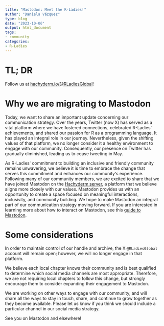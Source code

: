 ```yaml
---
title: "Mastodon: Meet the R-Ladies!"
author: "Daniela Vázquez"
type: blog
date: "2023-10-06"
output: html_document
tags: 
- community
categories: 
- R-Ladies
---
```


# TL; DR

Follow us at [hachyderm.io/@RLadiesGlobal](https://hachyderm.io/@RLadiesGlobal)!

# Why we are migrating to Mastodon

Today, we want to share an important update concerning our communication strategy. Over the years, Twitter (now X) has served as a vital platform where we have fostered connections, celebrated R-Ladies' achievements, and shared our passion for R as a programming language. It has played an integral role in our journey. Nevertheless, given the shifting values of that platform, we no longer consider it a healthy environment to engage with our community. Consequently, our presence on Twitter has gradually diminished, leading us to cease tweeting in May.

As R-Ladies' commitment to building an inclusive and friendly community remains unwavering, we believe it is time to embrace the change that serves this commitment and enhances our community's experience. Following many of our community members, we are excited to share that we have joined Mastodon on the [Hachyderm server](https://hachyderm.io/about), a platform that we believe aligns more closely with our values. Mastodon provides us with an opportunity to create a space focused on meaningful interactions, inclusivity, and community building. We hope to make Mastodon an integral part of our communication strategy moving forward. If you are interested in learning more about how to interact on Mastodon, see this [guide to Mastodon](https://github.com/joyeusenoelle/GuideToMastodon).

# Some considerations

In order to maintain  control of our handle and archive, the X  `@RLadiesGlobal` account will remain open; however, we will no longer engage in that platform.

We believe each local chapter knows their community and is best qualified to determine which social media channels are most appropriate. Therefore, we are not requiring local chapters to follow this change, but strongly encourage them to consider expanding their engagement to Mastodon.

We are working on other ways to engage with our community, and will share all the ways to stay in touch, share, and continue to grow together as they become available. Please let us know if you think we should include a particular channel in our social media strategy.

See you on Mastodon and elsewhere!
